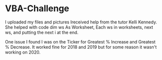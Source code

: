 # VBA-Challenge
I uploaded my files and pictures
Ireceived help from the tutor Kelli Kennedy. She helped with code 
dim ws As Worksheet, Each ws in worksheets, next ws, and putting the next i at the end. 

One issue I found I was on the Ticker for Greatest % Increase and Greatest % Decrease. It worked fine for 2018 and 2019 but for some reason it wasn't working on 2020.
